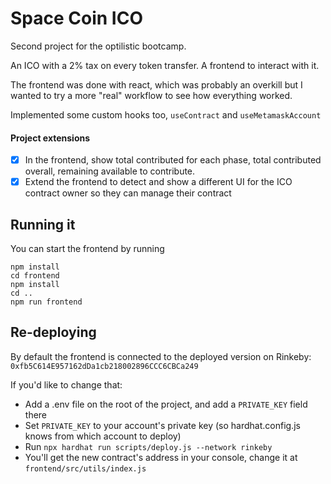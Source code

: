 # Space Coin ICO

Second project for the optilistic bootcamp.

An ICO with a 2% tax on every token transfer. A frontend to interact with it.

The frontend was done with react, which was probably an overkill but I wanted to try a more "real" workflow to see how everything worked.

Implemented some custom hooks too, `useContract` and `useMetamaskAccount`

#### Project extensions

- [x] In the frontend, show total contributed for each phase, total contributed overall, remaining available to contribute.
- [x] Extend the frontend to detect and show a different UI for the ICO contract owner so they can manage their contract

## Running it

You can start the frontend by running

```
npm install
cd frontend
npm install
cd ..
npm run frontend
```

## Re-deploying

By default the frontend is connected to the deployed version on Rinkeby: `0xfb5C614E957162dDa1cb218002896CCC6CBCa249`

If you'd like to change that:

- Add a .env file on the root of the project, and add a `PRIVATE_KEY` field there
- Set `PRIVATE_KEY` to your account's private key (so hardhat.config.js knows from which account to deploy)
- Run `npx hardhat run scripts/deploy.js --network rinkeby`
- You'll get the new contract's address in your console, change it at `frontend/src/utils/index.js`
